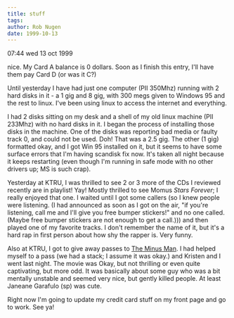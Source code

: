 ```yaml
---
title: stuff
tags: 
author: Rob Nugen
date: 1999-10-13
---
```


<p class=date>07:44 wed 13 oct 1999</p>

<p>nice.  My Card A balance is 0 dollars.  Soon as I finish this entry, I'll have them pay Card D (or was it C?)

<p>Until yesterday I have had just one computer (PII 350Mhz) running with 2 hard disks in it - a 1 gig and 8 gig, with 300 megs given to Windows 95 and the rest to linux.  I've been using linux to access the internet and everything.

<p>I had 2 disks sitting on my desk and a shell of my old linux machine (PII 233Mhz) with no hard disks in it.  I began the process of installing those disks in the machine.  One of the disks was reporting bad media or faulty track 0, and could not be used.  Doh!  That was a 2.5 gig.  The other (1 gig) formatted okay, and I got Win 95 installed on it, but it seems to have some surface errors that I'm having scandisk fix now.  It's taken all night because it keeps restarting (even though I'm running in safe mode with no other drivers up; MS is such crap).

<p>Yesterday at KTRU, I was thrilled to see 2 or 3 more of the CDs I reviewed recently are in playlist!  Yay!  Mostly thrilled to see Momus <em>Stars Forever</em>; I really enjoyed that one.  I waited until I got some callers (so I knew people were listening. (I had announced as soon as I got on the air, "if you're listening, call me and I'll give you free bumper stickers!" and no one called.  (Maybe free bumper stickers are not enough to get a call.))) and then played one of my favorite tracks.  I don't remember the name of it, but it's a hard rap in first person about how shy the rapper is.  Very funny.

<p>Also at KTRU, I got to give away passes to <a href="http://www.theminusman.com">The Minus Man</a>.  I had helped myself to a pass (we had a stack; I assume it was okay.) and Kristen and I went last night.  The movie was Okay, but not thrilling or even quite captivating, but more odd. It was basically about some guy who was a bit mentally unstable and seemed very nice, but gently killed people.  At least Janeane Garafulo (sp) was cute.

<p>Right now I'm going to update my credit card stuff on my front page and go to work.  See ya!
